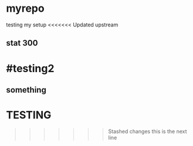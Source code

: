 # myrepo
testing my setup 
<<<<<<< Updated upstream
## stat 300
#testing2 
=======

## something
# TESTING
>>>>>>> Stashed changes
this is the next line
